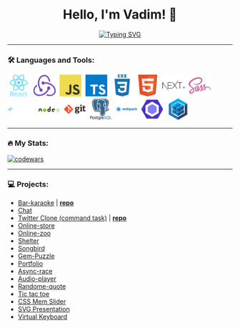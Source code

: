 <h1 align="center"> Hello, I'm Vadim! 👋</h1>

<div align="center">
  <a href="https://git.io/typing-svg"><img src="https://readme-typing-svg.herokuapp.com?font=Fira+Code&size=24&pause=1000&color=106E0F&center=true&vCenter=true&width=450&lines=Frontend+developer" alt="Typing SVG" /></a>
</div>

---

### :hammer_and_wrench: Languages and Tools:

<p>
<img src="https://github.com/devicons/devicon/blob/master/icons/react/react-original-wordmark.svg" title="React" alt="React" width="50" height="50"/>&nbsp;
<img src="https://github.com/devicons/devicon/blob/master/icons/redux/redux-original.svg" title="Redux" alt="Redux " width="50" height="50"/>&nbsp;
<img src="https://github.com/devicons/devicon/blob/master/icons/javascript/javascript-original.svg" title="JavaScript" alt="JavaScript" width="50" height="50"/>&nbsp;
<img src="https://github.com/devicons/devicon/blob/master/icons/typescript/typescript-original.svg" title="TypeScript" alt="TypeScript" width="50" height="50"/>&nbsp;
<img src="https://github.com/devicons/devicon/blob/master/icons/css3/css3-plain-wordmark.svg" title="CSS3" alt="CSS3" width="50" height="50"/>&nbsp;
<img src="https://github.com/devicons/devicon/blob/master/icons/html5/html5-original.svg" title="HTML5" alt="HTML5" width="50" height="50"/>&nbsp;
<img src="https://github.com/devicons/devicon/blob/master/icons/nextjs/nextjs-original-wordmark.svg" title="Next.js" alt="Next.js" width="50" height="50"/>&nbsp;
<img src="https://github.com/devicons/devicon/blob/master/icons/sass/sass-original.svg" title="SASS" alt="SASS" width="50" height="50"/>&nbsp;
<img src="https://github.com/devicons/devicon/blob/master/icons/tailwindcss/tailwindcss-original-wordmark.svg" title="tailwindcss" alt="tailwindcss" width="60" height="50"/>&nbsp;
<img src="https://github.com/devicons/devicon/blob/master/icons/nodejs/nodejs-original-wordmark.svg" title="NodeJS" alt="NodeJS" width="50" height="50"/>&nbsp;
<img src="https://github.com/devicons/devicon/blob/master/icons/git/git-original-wordmark.svg" title="Git" **alt="Git" width="50" height="50"/>&nbsp;
<img src="https://github.com/devicons/devicon/blob/master/icons/postgresql/postgresql-original-wordmark.svg" title="PostgreSQL" **alt="PostgreSQL" width="50" height="50"/>&nbsp;
<img src="https://github.com/devicons/devicon/blob/master/icons/webpack/webpack-original-wordmark.svg" title="Webpack" **alt="webpack" width="50" height="50"/>&nbsp;
<img src="https://github.com/devicons/devicon/blob/master/icons/eslint/eslint-original.svg" title="ESLint" **alt="ESLint" width="50" height="50"/>&nbsp;
<img src="https://github.com/devicons/devicon/blob/master/icons/sequelize/sequelize-original.svg" title="Sequelize" **alt="Sequelize" width="50" height="50"/>&nbsp;
</p>

---

### :fire: My Stats:

[![codewars](https://www.codewars.com/users/VShershen/badges/large)](https://www.codewars.com/users/VShershen)

---

### :computer: Projects:
 - [Bar-karaoke](https://bar-phi.vercel.app/) | [**repo**](https://github.com/Vadim001230/Bar)
 - [Chat](https://github.com/Vadim001230/chat/tree/develop)
 - [Twitter Clone (command task)](https://threetter.netlify.app/) | [**repo**](https://github.com/YazykovaDaria/rs-clone/tree/develop)
 - [Online-store](https://vadim001230-yal0-online-store.netlify.app)
 - [Online-zoo](https://rolling-scopes-school.github.io/vadim001230-JSFE2022Q3/online-zoo/pages/landing/)
 - [Shelter](https://rolling-scopes-school.github.io/vadim001230-JSFE2022Q1/shelter/pages/main/)
 - [Songbird](https://rolling-scopes-school.github.io/vadim001230-JSFE2022Q3/songbird/pages/home/index.html)
 - [Gem-Puzzle](https://vadim001230-gem-puzzle.netlify.app)
 - [Portfolio](https://rolling-scopes-school.github.io/vadim001230-JSFEPRESCHOOL/portfolio/)
 - [Async-race](https://vadim001230-async-race.netlify.app)
 - [Audio-player](https://rolling-scopes-school.github.io/vadim001230-JSFEPRESCHOOL/audio-player/)
 - [Randome-quote]( https://rolling-scopes-school.github.io/vadim001230-JSFEPRESCHOOL/js30-random-jokes/)
 - [Tic tac toe](https://rolling-scopes-school.github.io/vadim001230-JSFEPRESCHOOL/js30-tic-tac-toe/)
 - [CSS Mem Slider](https://vadim001230.github.io/cssMemSlider/cssMemSlider/index.html)
 - [SVG Presentation](https://vadim001230-presentation-svg.netlify.app)
 - [Virtual Keyboard](https://vadim001230-vr-keyboard.netlify.app/)
   
